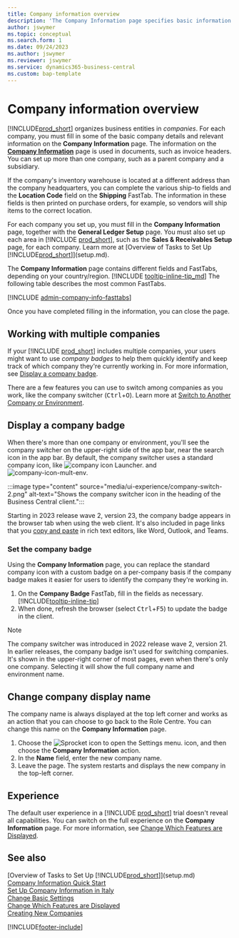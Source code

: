 ```yaml
---
title: Company information overview
description: 'The Company Information page specifies basic information for a business entity, such as name, addresses, and shipping information.'
author: jswymer
ms.topic: conceptual
ms.search.form: 1
ms.date: 09/24/2023
ms.author: jswymer
ms.reviewer: jswymer
ms.service: dynamics365-business-central
ms.custom: bap-template
---
```


# Company information overview

[!INCLUDE[prod_short](includes/prod_short.md)] organizes business entities in *companies*. For each company, you must fill in some of the basic company details and relevant information on the **Company Information** page. The information on the [**Company Information**](https://businesscentral.dynamics.com/?page=1) page is used in documents, such as invoice headers. You can set up more than one company, such as a parent company and a subsidiary.  

If the company's inventory warehouse is located at a different address than the company headquarters, you can complete the various ship-to fields and the **Location Code** field on the **Shipping** FastTab. The information in these fields is then printed on purchase orders, for example, so vendors will ship items to the correct location.  

For each company you set up, you must fill in the **Company Information** page, together with the **General Ledger Setup** page. You must also set up each area in [!INCLUDE [prod_short](includes/prod_short.md)], such as the **Sales & Receivables Setup** page, for each company. Learn more at [Overview of Tasks to Set Up [!INCLUDE[prod_short](includes/prod_short.md)]](setup.md).  

The **Company Information** page contains different fields and FastTabs, depending on your country/region. [!INCLUDE [tooltip-inline-tip_md](includes/tooltip-inline-tip_md.md)] The following table describes the most common FastTabs.

[!INCLUDE [admin-company-info-fasttabs](includes/admin-company-info-fasttabs.md)]

Once you have completed filling in the information, you can close the page.  

## Working with multiple companies

If your [!INCLUDE [prod_short](includes/prod_short.md)] includes multiple companies, your users might want to use *company badges* to help them quickly identify and keep track of which company they're currently working in. For more information, see [Display a company badge](#badge).

There are a few features you can use to switch among companies as you work, like the company switcher (<kbd>Ctrl</kbd>+<kbd>O</kbd>). Learn more at [Switch to Another Company or Environment](ui-organization-switch.md).

## <a name="badge"></a>Display a company badge

When there's more than one company or environment, you'll see the company switcher on the upper-right side of the app bar, near the search icon in the app bar. By default, the company switcher uses a standard company icon, like ![company icon Launcher.](media/ui-experience/company-icon.png "Displays the company switcher icon used when there is a single environment") and ![company-icon-mult-env](media/ui-experience/company-icon-multi-env.png "Displays the company switcher icon used when there are multiple environments").

:::image type="content" source="media/ui-experience/company-switch-2.png" alt-text="Shows the company switcher icon in the heading of the Business Central client.":::  

Starting in 2023 release wave 2, version 23, the company badge appears in the browser tab when using the web client. It's also included in page links that you [copy and paste](across-share-data-features.md#copying-a-link) in rich text editors, like Word, Outlook, and Teams.
 
### Set the company badge

Using the **Company Information** page, you can replace the standard company icon with a custom badge on a per-company basis if the company badge makes it easier for users to identify the company they're working in.

1. On the **Company Badge** FastTab, fill in the fields as necessary. [!INCLUDE[tooltip-inline-tip](includes/tooltip-inline-tip_md.md)]
2. When done, refresh the browser (select <kbd>Ctrl</kbd>+<kbd>F5</kbd>) to update the badge in the client.  

> [!NOTE]
> The company switcher was introduced in 2022 release wave 2, version 21. In earlier releases, the company badge isn't used for switching companies. It's shown in the upper-right corner of most pages, even when there's only one company. Selecting it will show the full company name and environment name.

## Change company display name

The company name is always displayed at the top left corner and works as an action that you can choose to go back to the Role Centre. You can change this name on the **Company Information** page.

1. Choose the ![Sprocket icon to open the Settings menu.](media/ui-experience/settings_icon_small.png) icon, and then choose the **Company Information** action.
2. In the **Name** field, enter the new company name.
3. Leave the page. The system restarts and displays the new company in the top-left corner.

## Experience

The default user experience in a [!INCLUDE [prod_short](includes/prod_short.md)] trial doesn't reveal all capabilities. You can switch on the full experience on the **Company Information** page. For more information, see [Change Which Features are Displayed](ui-experiences.md).  

## See also 

[Overview of Tasks to Set Up [!INCLUDE[prod_short](includes/prod_short.md)]](setup.md)  
[Company Information Quick Start](quick-start-company-information.md)  
[Set Up Company Information in Italy](LocalFunctionality/Italy/how-to-set-up-company-information.md)  
[Change Basic Settings](ui-change-basic-settings.md)  
[Change Which Features are Displayed](ui-experiences.md)  
[Creating New Companies](about-new-company.md)  

[!INCLUDE[footer-include](includes/footer-banner.md)]
